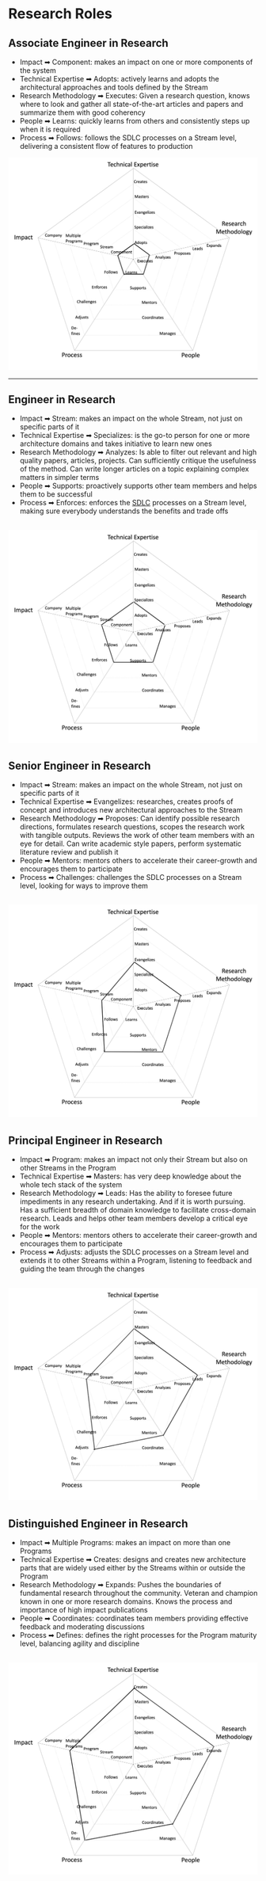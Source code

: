 # Research Roles

## Associate Engineer in Research

- <span className="axis">Impact</span> ➡ <span className="level">Component</span>: makes an impact on one or more components of the system
- <span className="axis">Technical Expertise</span> ➡ <span className="level">Adopts</span>: actively learns and adopts the architectural approaches and tools defined by the Stream
- <span className="axis">Research Methodology</span> ➡ <span className="level">Executes</span>: Given a research question, knows where to look and gather all state-of-the-art articles and papers and summarize them with good coherency
- <span className="axis">People</span> ➡ <span className="level">Learns</span>: quickly learns from others and consistently steps up when it is required
- <span className="axis">Process</span> 
➡ <span className="level">Follows</span>: follows the SDLC processes on a Stream level, delivering a consistent flow of features to production

![assets/01.assosiate-se-rnd.jpg](assets/01.assosiate-se-rnd.jpg)

---

## Engineer in Research

- <span className="axis">Impact</span> ➡ <span className="level">Stream</span>: makes an impact on the whole Stream, not just on specific parts of it
- <span className="axis">Technical Expertise</span> ➡ <span className="level">Specializes</span>: is the go-to person for one or more architecture domains and takes initiative to learn new ones
- <span className="axis">Research Methodology</span> ➡ <span className="level">Analyzes</span>: Is able to filter out relevant and high quality papers, articles, projects. Can sufficiently critique the usefulness of the method. Can write longer articles on a topic explaining complex matters in simpler terms
- <span className="axis">People</span> ➡ <span className="level">Supports</span>: proactively supports other team members and helps them to be successful
- <span className="axis">Process</span> ➡ <span className="level">Enforces</span>: enforces the [SDLC](#glossary) processes on a Stream level, making sure everybody understands the benefits and trade offs

![assets/02.se-rnd.jpg](assets/02.se-rnd.jpg)
---

## Senior Engineer in Research

- <span className="axis">Impact</span> ➡ <span className="level">Stream</span>: makes an impact on the whole Stream, not just on specific parts of it
- <span className="axis">Technical Expertise</span> ➡ <span className="level">Evangelizes</span>: researches, creates proofs of concept and introduces new architectural approaches to the Stream
- <span className="axis">Research Methodology</span> ➡ <span className="level">Proposes</span>: Can identify possible research directions, formulates research questions, scopes the research work with tangible outputs. Reviews the work of other team members with an eye for detail. Can write academic style papers, perform systematic literature review and publish it
- <span className="axis">People</span> ➡ <span className="level">Mentors</span>: mentors others to accelerate their career-growth and encourages them to participate
- <span className="axis">Process</span> ➡ <span className="level">Challenges</span>: challenges the SDLC processes on a Stream level, looking for ways to improve them

![assets/03.senior-se-rnd.jpg](assets/03.senior-se-rnd.jpg)
---

## Principal Engineer in Research

- <span className="axis">Impact</span> ➡ <span className="level">Program</span>: makes an impact not only their Stream but also on other Streams in the Program
- <span className="axis">Technical Expertise</span> ➡ <span className="level">Masters</span>: has very deep knowledge about the whole tech stack of the system
- <span className="axis">Research Methodology</span> ➡ <span className="level">Leads</span>: Has the ability to foresee future impediments in any research undertaking. And if it is worth pursuing. Has a sufficient breadth of domain knowledge to facilitate cross-domain research. Leads and helps other team members develop a critical eye for the work
- <span className="axis">People</span> ➡ <span className="level">Mentors</span>: mentors others to accelerate their career-growth and encourages them to participate
- <span className="axis">Process</span> ➡ <span className="level">Adjusts</span>: adjusts the SDLC processes on a Stream level and extends it to other Streams within a Program, listening to feedback and guiding the team through the changes

![assets/04.principal-se-rnd.jpg](assets/04.principal-se-rnd.jpg)
---

## Distinguished Engineer in Research

- <span className="axis">Impact</span> ➡ <span className="level">Multiple Programs</span>: makes an impact on more than one Programs
- <span className="axis">Technical Expertise</span> ➡ <span className="level">Creates</span>: designs and creates new architecture parts that are widely used either by the Streams within or outside the Program
- <span className="axis">Research Methodology</span> ➡ <span className="level">Expands</span>: Pushes the boundaries of fundamental research throughout the community. Veteran and champion known in one or more research domains. Knows the process and importance of high impact publications
- <span className="axis">People</span> ➡ <span className="level">Coordinates</span>: coordinates team members providing effective feedback and moderating discussions
- <span className="axis">Process</span> ➡ <span className="level">Defines</span>: defines the right processes for the Program maturity level, balancing agility and discipline

![assets/05.distinguished-se-rnd.jpg](assets/05.distinguished-se-rnd.jpg)
---
